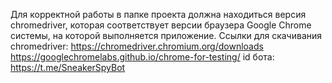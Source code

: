 Для корректной работы в папке проекта должна находиться версия chromedriver, которая соответствует версии браузера Google Chrome системы, на которой выполняется приложение.
Ссылки для скачивания chromedriver:
https://chromedriver.chromium.org/downloads
https://googlechromelabs.github.io/chrome-for-testing/
id бота: https://t.me/SneakerSpyBot
